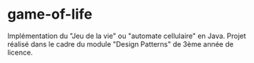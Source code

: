 # game-of-life
Implémentation du "Jeu de la vie" ou "automate cellulaire" en Java. Projet réalisé dans le cadre du module "Design Patterns" de 3ème année de licence.
